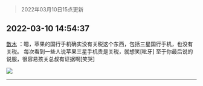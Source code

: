 > 2022年03月10日15点更新
<link rel="stylesheet" href="https://cdn.jsdelivr.net/gh/taotie6/sampleJSON@main/css/photo_show.css">
<meta name="referrer" content="no-referrer" />


 ## 2022-03-10 14:54:37 

 [㪚木](https://www.coolapk.com/feed/34147332?shareKey=M2U0OGI4ZTY2M2EwNjIyOWExZjM~) ：嗯，苹果的国行手机确实没有关税这个东西，包括三星国行手机，也没有关税。
每次看到一些人说苹果三星手机贵是关税，就想笑[呲牙]
至于你最后说的说服，很容易孩关总叔有证据啊[笑哭] 

<div class="album">
<img class="img-item" src="http://image.coolapk.com/feed/2022/0310/14/1081091_b35558e2_5276_7919_669@1080x1453.jpeg" />
</div>

 ------- 

